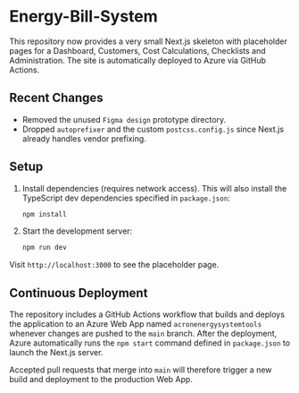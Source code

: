 # Energy-Bill-System

This repository now provides a very small Next.js skeleton with placeholder pages for a Dashboard, Customers, Cost Calculations, Checklists and Administration. The site is automatically deployed to Azure via GitHub Actions.

## Recent Changes

* Removed the unused `Figma design` prototype directory.
* Dropped `autoprefixer` and the custom `postcss.config.js` since Next.js already handles vendor prefixing.

## Setup

1. Install dependencies (requires network access). This will also install the
   TypeScript dev dependencies specified in `package.json`:
   ```bash
   npm install
   ```
2. Start the development server:
   ```bash
   npm run dev
   ```

Visit `http://localhost:3000` to see the placeholder page.

## Continuous Deployment

The repository includes a GitHub Actions workflow that builds and deploys the
application to an Azure Web App named `acronenergysystemtools` whenever changes
are pushed to the `main` branch. After the deployment, Azure automatically runs
the `npm start` command defined in `package.json` to launch the Next.js server.

Accepted pull requests that merge into `main` will therefore trigger a new build
and deployment to the production Web App.
